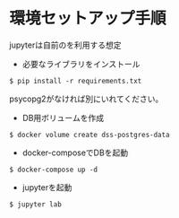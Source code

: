 # 環境セットアップ手順
jupyterは自前のを利用する想定

* 必要なライブラリをインストール
```
$ pip install -r requirements.txt
```
psycopg2がなければ別にいれてください。

* DB用ボリュームを作成
```
$ docker volume create dss-postgres-data
```

* docker-composeでDBを起動
```
$ docker-compose up -d
```

* jupyterを起動
```
$ jupyter lab
```

